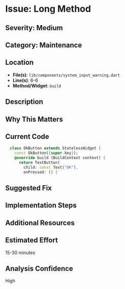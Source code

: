 # Issue: Long Method

## Severity: Medium

## Category: Maintenance

## Location
- **File(s)**: `lib/components/system_input_warning.dart`
- **Line(s)**: 6-6
- **Method/Widget**: `build`

## Description


## Why This Matters


## Current Code
```dart
  class OkButton extends StatelessWidget {
    const OkButton({super.key});
    @override build (BuildContext context) {
      return TextButton(
        child: const Text("OK"),
        onPressed: () {
```

## Suggested Fix


## Implementation Steps


## Additional Resources


## Estimated Effort
15-30 minutes

## Analysis Confidence
High
